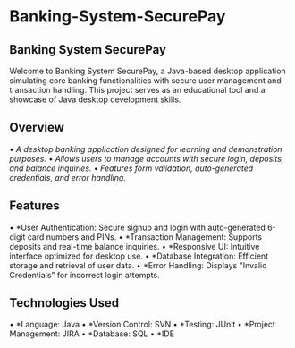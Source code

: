 # Banking-System-SecurePay

## Banking System SecurePay
Welcome to Banking System SecurePay, a Java-based desktop application simulating core banking functionalities with secure user management and transaction handling. This project serves as an educational tool and a showcase of Java desktop development skills.

## Overview
•⁠  ⁠*A desktop banking application designed for learning and demonstration purposes.*
•⁠  ⁠*Allows users to manage accounts with secure login, deposits, and balance inquiries.*
•⁠  ⁠*Features form validation, auto-generated credentials, and error handling.*

## Features
•⁠  ⁠*User Authentication: Secure signup and login with auto-generated 6-digit card numbers and PINs.
•⁠  ⁠*Transaction Management: Supports deposits and real-time balance inquiries.
•⁠  ⁠*Responsive UI: Intuitive interface optimized for desktop use.
•⁠  ⁠*Database Integration: Efficient storage and retrieval of user data.
•⁠  ⁠*Error Handling: Displays "Invalid Credentials" for incorrect login attempts.

## Technologies Used
•⁠  ⁠*Language: Java
•⁠  ⁠*Version Control: SVN
•⁠  ⁠*Testing: JUnit
•⁠  ⁠*Project Management: JIRA
•⁠  ⁠*Database: SQL
•⁠  ⁠*IDE
